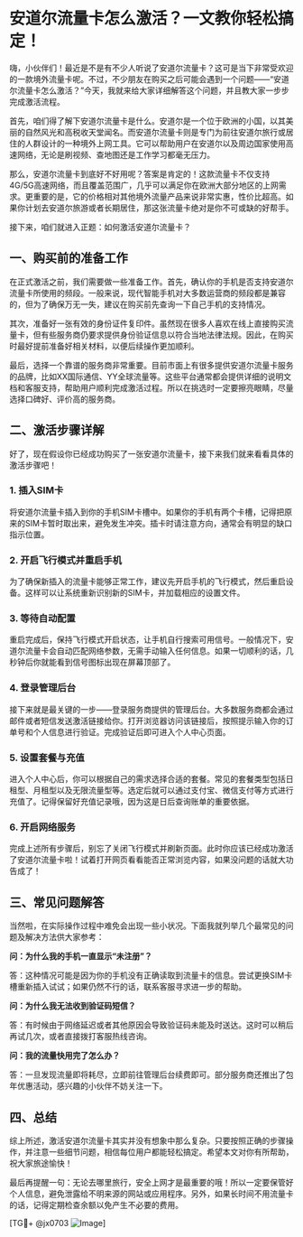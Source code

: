 # 安道尔流量卡怎么激活？一文教你轻松搞定！

嗨，小伙伴们！最近是不是有不少人听说了安道尔流量卡？这可是当下非常受欢迎的一款境外流量卡呢。不过，不少朋友在购买之后可能会遇到一个问题——“安道尔流量卡怎么激活？”今天，我就来给大家详细解答这个问题，并且教大家一步步完成激活流程。

首先，咱们得了解下安道尔流量卡是什么。安道尔是一个位于欧洲的小国，以其美丽的自然风光和高税收天堂闻名。而安道尔流量卡则是专门为前往安道尔旅行或居住的人群设计的一种境外上网工具。它可以帮助用户在安道尔以及周边国家使用高速网络，无论是刷视频、查地图还是工作学习都毫无压力。

那么，安道尔流量卡到底好不好用呢？答案是肯定的！这款流量卡不仅支持4G/5G高速网络，而且覆盖范围广，几乎可以满足你在欧洲大部分地区的上网需求。更重要的是，它的价格相对其他境外流量产品来说非常实惠，性价比超高。如果你计划去安道尔旅游或者长期居住，那这张流量卡绝对是你不可或缺的好帮手。

接下来，咱们就进入正题：如何激活安道尔流量卡？

## 一、购买前的准备工作

在正式激活之前，我们需要做一些准备工作。首先，确认你的手机是否支持安道尔流量卡所使用的频段。一般来说，现代智能手机对大多数运营商的频段都是兼容的，但为了确保万无一失，建议在购买前先查询一下自己手机的支持情况。

其次，准备好一张有效的身份证件复印件。虽然现在很多人喜欢在线上直接购买流量卡，但有些服务商仍要求提供身份验证信息以符合当地法律法规。因此，在购买时最好提前准备好相关材料，以便后续操作更加顺利。

最后，选择一个靠谱的服务商非常重要。目前市面上有很多提供安道尔流量卡服务的品牌，比如XX国际通信、YY全球流量等。这些平台通常都会提供详细的说明文档和客服支持，帮助用户顺利完成激活过程。所以在挑选时一定要擦亮眼睛，尽量选择口碑好、评价高的服务商。

## 二、激活步骤详解

好了，现在假设你已经成功购买了一张安道尔流量卡，接下来我们就来看看具体的激活步骤吧！

### 1. 插入SIM卡

将安道尔流量卡插入到你的手机SIM卡槽中。如果你的手机有两个卡槽，记得把原来的SIM卡暂时取出来，避免发生冲突。插卡时请注意方向，通常会有明显的缺口指示位置。

### 2. 开启飞行模式并重启手机

为了确保新插入的流量卡能够正常工作，建议先开启手机的飞行模式，然后重启设备。这样可以让系统重新识别新的SIM卡，并加载相应的设置文件。

### 3. 等待自动配置

重启完成后，保持飞行模式开启状态，让手机自行搜索可用信号。一般情况下，安道尔流量卡会自动匹配网络参数，无需手动输入任何信息。如果一切顺利的话，几秒钟后你就能看到信号图标出现在屏幕顶部了。

### 4. 登录管理后台

接下来就是最关键的一步——登录服务商提供的管理后台。大多数服务商都会通过邮件或者短信发送激活链接给你。打开浏览器访问该链接后，按照提示输入你的订单号和个人信息进行验证。完成验证后即可进入个人中心页面。

### 5. 设置套餐与充值

进入个人中心后，你可以根据自己的需求选择合适的套餐。常见的套餐类型包括日租型、月租型以及无限流量型等。选定后就可以通过支付宝、微信支付等方式进行充值了。记得保留好充值记录哦，因为这是日后查询账单的重要依据。

### 6. 开启网络服务

完成上述所有步骤后，别忘了关闭飞行模式并刷新页面。此时你应该已经成功激活了安道尔流量卡啦！试着打开网页看看能否正常浏览内容，如果没问题的话就大功告成了！

## 三、常见问题解答

当然啦，在实际操作过程中难免会出现一些小状况。下面我就列举几个最常见的问题及解决方法供大家参考：

**问：为什么我的手机一直显示“未注册”？**

答：这种情况可能是因为你的手机没有正确读取到流量卡的信息。尝试更换SIM卡槽重新插入试试；如果仍然不行的话，联系客服寻求进一步的帮助。

**问：为什么我无法收到验证码短信？**

答：有时候由于网络延迟或者其他原因会导致验证码未能及时送达。这时可以稍后再试几次，或者直接拨打客服热线咨询。

**问：我的流量快用完了怎么办？**

答：一旦发现流量即将耗尽，立即前往管理后台续费即可。部分服务商还推出了包年优惠活动，感兴趣的小伙伴不妨关注一下。

## 四、总结

综上所述，激活安道尔流量卡其实并没有想象中那么复杂。只要按照正确的步骤操作，并注意一些细节问题，相信每位用户都能轻松搞定。希望本文对你有所帮助，祝大家旅途愉快！

最后再提醒一句：无论去哪里旅行，安全上网才是最重要的哦！所以一定要保管好个人信息，避免泄露给不明来源的网站或应用程序。另外，如果长时间不用流量卡的话，记得定期检查余额以免产生不必要的费用。

[TG💪+ @jx0703 ![Image](https://github.com/user-attachments/assets/dbca1d08-cadb-493c-b0ec-ad6f7a83f270)]